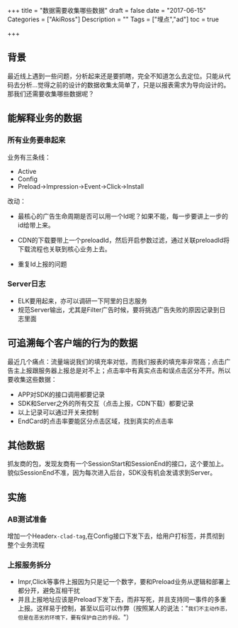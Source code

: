 +++
title = "数据需要收集哪些数据"
draft = false
date = "2017-06-15"
Categories = ["AkiRoss"] 
Description = "" 
Tags = ["埋点","ad"] 
toc = true

+++


## 背景

最近线上遇到一些问题，分析起来还是要抓瞎，完全不知道怎么去定位。只能从代码去分析...觉得之前的设计的数据收集太简单了，只是以报表需求为导向设计的。那我们还需要收集哪些数据呢？

## 能解释业务的数据

### 所有业务要串起来

业务有三条线：
- Active
- Config
- Preload->Impression->Event->Click->Install

改动：

- 最核心的广告生命周期是否可以用一个Id呢？如果不能，每一步要讲上一步的id给带上来。

- CDN的下载要带上一个preloadId，然后开启参数过滤，通过关联preloadId将下载流程也关联到核心业务上去。

- 重复Id上报的问题


### Server日志

- ELK要用起来，亦可以调研一下阿里的日志服务
- 规范Server输出，尤其是Filter广告时候，要将挑选广告失败的原因记录到日志里面

## 可追溯每个客户端的行为的数据

最近几个痛点：流量端说我们的填充率对低，而我们报表的填充率非常高；点击广告主上报跟服务器上报总是对不上；点击率中有真实点击和误点击区分不开。所以要收集这些数据：
- APP对SDK的接口调用都要记录
- SDK和Server之外的所有交互（点击上报，CDN下载）都要记录
- 以上记录可以通过开关来控制
- EndCard的点击率要能区分点击区域，找到真实的点击率

## 其他数据
抓友商的包，发现友商有一个SessionStart和SessionEnd的接口，这个要加上。貌似SessionEnd不准，因为每次进入后台，SDK没有机会发请求到Server。

## 实施

### AB测试准备
增加一个Header`x-clad-tag`,在Config接口下发下去，给用户打标签，并贯彻到整个业务流程

### 上报服务拆分
- Impr,Click等事件上报因为只是记一个数字，要和Preload业务从逻辑和部署上都分开，避免互相干扰
- 并且上报地址应该是Preload下发下去，而非写死，并且支持同一事件的多重上报。这样易于控制，甚至以后可以作弊（按照某人的说法："`我们不主动作恶，但是在恶劣的环境下，要有保护自己的手段。`"）



